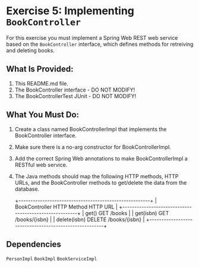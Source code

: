 # Exercise 5: Implementing `BookController`

For this exercise you must implement a Spring Web REST web service based on the
`BookController` interface, which defines methods for retreiving and deleting
books.

## What Is Provided:
1. This README.md file.
2. The BookController interface - DO NOT MODIFY!
3. The BookControllerTest JUnit - DO NOT MODIFY!

## What You Must Do:
1. Create a class named BookControllerImpl that implements the
   BookController interface.
2. Make sure there is a no-arg constructor for BookControllerImpl.
3. Add the correct Spring Web annotations to make BookControllerImpl a
   RESTful web service.
4. The Java methods should map the following HTTP methods, HTTP URLs, and
   the BookController methods to get/delete the data from the database.


      +-------------------------------------------------------+
      |  BookController     HTTP Method     HTTP URL          |
      +-------------------------------------------------------+
      |  get()              GET             /books            |
      |  get(isbn)          GET             /books/{isbn}     |
      |  delete(isbn)       DELETE          /books/{isbn}     |
      +-------------------------------------------------------+
   
## Dependencies
`PersonImpl`
`BookImpl`
`BookServiceImpl`